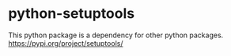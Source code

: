 # python-setuptools
This python package is a dependency for other python packages. https://pypi.org/project/setuptools/
